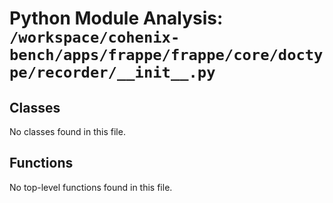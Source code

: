 # Python Module Analysis: `/workspace/cohenix-bench/apps/frappe/frappe/core/doctype/recorder/__init__.py`

## Classes

No classes found in this file.


## Functions

No top-level functions found in this file.
